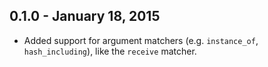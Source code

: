 ## 0.1.0 - January 18, 2015

- Added support for argument matchers (e.g. `instance_of`, `hash_including`), like the `receive` matcher.
